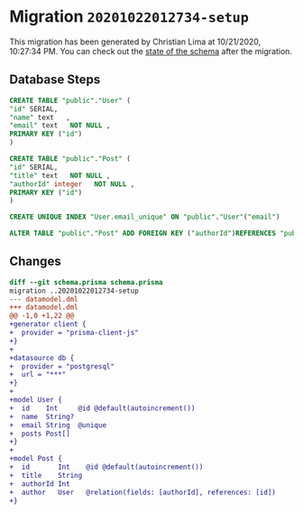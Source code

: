 # Migration `20201022012734-setup`

This migration has been generated by Christian Lima at 10/21/2020, 10:27:34 PM.
You can check out the [state of the schema](./schema.prisma) after the migration.

## Database Steps

```sql
CREATE TABLE "public"."User" (
"id" SERIAL,
"name" text   ,
"email" text   NOT NULL ,
PRIMARY KEY ("id")
)

CREATE TABLE "public"."Post" (
"id" SERIAL,
"title" text   NOT NULL ,
"authorId" integer   NOT NULL ,
PRIMARY KEY ("id")
)

CREATE UNIQUE INDEX "User.email_unique" ON "public"."User"("email")

ALTER TABLE "public"."Post" ADD FOREIGN KEY ("authorId")REFERENCES "public"."User"("id") ON DELETE CASCADE ON UPDATE CASCADE
```

## Changes

```diff
diff --git schema.prisma schema.prisma
migration ..20201022012734-setup
--- datamodel.dml
+++ datamodel.dml
@@ -1,0 +1,22 @@
+generator client {
+  provider = "prisma-client-js"
+}
+
+datasource db {
+  provider = "postgresql"
+  url = "***"
+}
+
+model User {
+  id    Int     @id @default(autoincrement())
+  name  String?
+  email String  @unique
+  posts Post[]
+}
+
+model Post {
+  id       Int    @id @default(autoincrement())
+  title    String
+  authorId Int
+  author   User   @relation(fields: [authorId], references: [id])
+}
```


